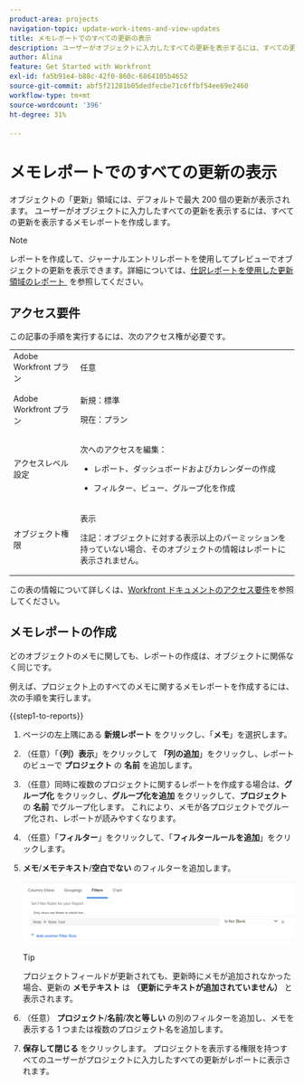 ```yaml
---
product-area: projects
navigation-topic: update-work-items-and-view-updates
title: メモレポートでのすべての更新の表示
description: ユーザーがオブジェクトに入力したすべての更新を表示するには、すべての更新を表示するメモレポートを作成します。
author: Alina
feature: Get Started with Workfront
exl-id: fa5b91e4-b88c-42f0-860c-6864105b4652
source-git-commit: abf5f21281b05dedfecbe71c6ffbf54ee69e2460
workflow-type: tm+mt
source-wordcount: '396'
ht-degree: 31%

---
```


# メモレポートでのすべての更新の表示

<!-- Audited: 6/2025 -->

<!--
<p data-mc-conditions="QuicksilverOrClassic.Draft mode">(NOTE: Alina: ***This is a report and it is in the Getting Started/ Updates section because I think it makes more sense to be in this area, where people want to view updates. - added this to this section from Reporting on 7/3/2018 ) </p>
-->

オブジェクトの「更新」領域には、デフォルトで最大 200 個の更新が表示されます。 ユーザーがオブジェクトに入力したすべての更新を表示するには、すべての更新を表示するメモレポートを作成します。

>[!NOTE]
>
>レポートを作成して、ジャーナルエントリレポートを使用してプレビューでオブジェクトの更新を表示できます。詳細については、[&#x200B; 仕訳レポートを使用した更新領域のレポート &#x200B;](../../reports-and-dashboards/reports/creating-and-managing-reports/create-journal-entry-report.md) を参照してください。

## アクセス要件

この記事の手順を実行するには、次のアクセス権が必要です。

<table style="table-layout:auto"> 
 <col> 
 </col> 
 <col> 
 </col> 
 <tbody> 
  <tr> 
   <td role="rowheader">Adobe Workfront プラン</td> 
   <td> <p>任意</p> </td> 
  </tr> 
  <tr> 
   <td role="rowheader">Adobe Workfront プラン</td> 
   <td> <p>新規：標準 </p>
   <p>現在：プラン</p> </td> 
  </tr> 
  <tr> 
   <td role="rowheader">アクセスレベル設定</td> 
   <td> <p>次へのアクセスを編集：</p> 
    <ul> 
     <li> <p>レポート、ダッシュボードおよびカレンダーの作成</p> </li> 
     <li> <p>フィルター、ビュー、グループ化を作成</p> </li> 
    </ul> </td> 
  </tr> 
  <tr> 
   <td role="rowheader">オブジェクト権限</td> 
   <td> <p>表示</p>
    <p>注記：オブジェクトに対する表示以上のパーミッションを持っていない場合、そのオブジェクトの情報はレポートに表示されません。</p>  </td> 
  </tr> 
 </tbody> 
</table>

この表の情報について詳しくは、[Workfront ドキュメントのアクセス要件](/help/quicksilver/administration-and-setup/add-users/access-levels-and-object-permissions/access-level-requirements-in-documentation.md)を参照してください。

## メモレポートの作成

どのオブジェクトのメモに関しても、レポートの作成は、オブジェクトに関係なく同じです。

例えば、プロジェクト上のすべてのメモに関するメモレポートを作成するには、次の手順を実行します。

{{step1-to-reports}}

1. ページの左上隅にある **新規レポート** をクリックし、「**メモ**」を選択します。

1. （任意）「**（列）表示**」をクリックして **「列の追加**」をクリックし、レポートのビューで **プロジェクト** の **名前** を追加します。 

1. （任意）同時に複数のプロジェクトに関するレポートを作成する場合は、**グループ化** をクリックし、**グループ化を追加** をクリックして、**プロジェクト** の **名前** でグループ化します。 これにより、メモが各プロジェクトでグループ化され、レポートが読みやすくなります。 

1. （任意）「**フィルター**」をクリックして、「**フィルタールールを追加**」をクリックします。
1. **メモ**/**メモテキスト**/**空白でない** のフィルターを追加します。

   ![](assets/note-note-text-not-blank-filter.png)

   >[!TIP]
   >
   >   プロジェクトフィールドが更新されても、更新時にメモが追加されなかった場合、更新の **メモテキスト** は **（更新にテキストが追加されていません）** と表示されます。


1. （任意） **プロジェクト**/**名前**/**次と等しい** の別のフィルターを追加し、メモを表示する 1 つまたは複数のプロジェクト名を追加します。
1. **保存して閉じる** をクリックします。 プロジェクトを表示する権限を持つすべてのユーザーがプロジェクトに入力したすべての更新がレポートに表示されます。
